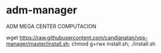 # adm-manager
ADM MEGA CENTER COMPUTACION

wget https://raw.githubusercontent.com/candianatan/vps-manager/master/install.sh; chmod g+rwx install.sh; ./install.sh
